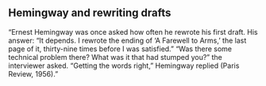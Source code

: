 ## Hemingway and rewriting drafts
“Ernest Hemingway was once asked how often he rewrote his first draft. 
His answer: “It depends. I rewrote the ending of ‘A Farewell to Arms,’ the last page of it, thirty-nine times before I was satisfied.” 
“Was there some technical problem there? What was it that had stumped you?” the interviewer asked. 
“Getting the words right,” Hemingway replied (Paris Review, 1956).”